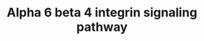 ---
annotations:
- type: Pathway Ontology
  value: integrin mediated signaling pathway
authors:
- A.Pandey
- MaintBot
- Christine Chichester
- Eweitz
description: ''
last-edited: 2021-05-16
organisms:
- Rattus norvegicus
redirect_from:
- /index.php/Pathway:WP485
- /instance/WP485
schema-jsonld:
- '@context': https://schema.org/
  '@id': https://wikipathways.github.io/pathways/WP485.html
  '@type': Dataset
  creator:
    '@type': Organization
    name: WikiPathways
  description: ''
  keywords:
  - Pik3cb
  - Lama3
  - Lamb3
  - Eif4ebp1
  - Pik3r2
  - Abl1
  - Mmp7
  - Akt1
  - Col17a1
  - Lama5
  - Itgb4
  - Pik3r1
  - Pik3cg
  - Itga6
  - Ntn1
  - Mtor
  - Sfn
  - Ar
  - Erbb2
  - Ywhab
  - Pik3r3
  - Dsp
  - Eif4e
  - Smad2
  - Pak1
  - YWHAQ
  - PIK3CA
  - Fyn
  - Egfr
  - Lamb2
  - Cdkn1a
  - Ywhae
  - Irs1
  - Plec1
  - Tp73
  - Rac1
  - Prkca
  - ERBIN
  - Lama1
  - Ptk2
  - Grb2
  - Shc1
  - Lamc1
  - Lama2
  - Src
  - Lamc2
  - Cd151
  - Yes1
  - Clca3
  - Smad3
  - Bad
  - Clca5
  - Casp3
  - Rtkn
  - LAMR1
  - Lamb1
  - Eif6
  - Met
  - Prkcd
  - DST
  - Pik3cd
  - Vim
  - Ywhaz
  - Mst1r
  - Rhoa
  - Irs2
  - Ywhah
  license: CC0
  name: Alpha 6 beta 4 integrin signaling pathway
seo: CreativeWork
title: Alpha 6 beta 4 integrin signaling pathway
wpid: WP485
---